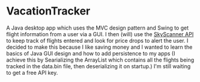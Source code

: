 # VacationTracker
A Java desktop app which uses the MVC design pattern and Swing to get flight information from a user via a GUI. I then (will) use the [SkyScanner API](https://partners.skyscanner.net/affiliates/travel-apis) to keep track of flights entered and look for price drops to alert the user. I decided to make this because I like saving money and I wanted to learn the basics of Java GUI design and how to add persistence to my apps (I achieve this by Searializing the ArrayList which contains all the flights being tracked in the data.bin file, then deserializing it on startup.) I'm still waiting to get a free API key.
